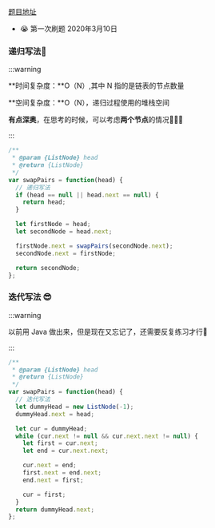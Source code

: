 [题目地址](https://leetcode-cn.com/problems/swap-nodes-in-pairs/)



- 😭 第一次刷题 2020年3月10日 



### 递归写法📓

:::warning

**时间复杂度：**O（N）,其中 N 指的是链表的节点数量

**空间复杂度：**O（N），递归过程使用的堆栈空间

**有点深奥**，在思考的时候，可以考虑**两个节点**的情况👨🏻‍💻

:::

```javascript
/**
 * @param {ListNode} head
 * @return {ListNode}
 */
var swapPairs = function(head) {
  // 递归写法
  if (head == null || head.next == null) {
    return head;
  }

  let firstNode = head;
  let secondNode = head.next;

  firstNode.next = swapPairs(secondNode.next);
  secondNode.next = firstNode;

  return secondNode;
};
```



### 迭代写法 😎

:::warning

以前用 Java 做出来，但是现在又忘记了，还需要反复练习才行😬

:::

```javascript
/**
 * @param {ListNode} head
 * @return {ListNode}
 */
var swapPairs = function(head) {
  // 迭代写法
  let dummyHead = new ListNode(-1);
  dummyHead.next = head;

  let cur = dummyHead;
  while (cur.next != null && cur.next.next != null) {
    let first = cur.next;
    let end = cur.next.next;

    cur.next = end;
    first.next = end.next;
    end.next = first;

    cur = first;
  }
  return dummyHead.next;
};
```

